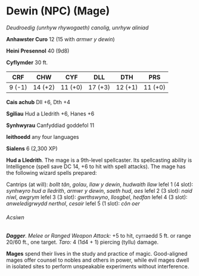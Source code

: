 # Dewin (NPC) (Mage)

*Deudroedig (unrhyw rhywogaeth) canolig, unrhyw aliniad*

**Anhawster Curo** 12 (15 with *armwr y dewin*)

**Heini Presennol** 40 (9d8)

**Cyflymder** 30 ft.

| CRF    | CHW     | CYF     | DLL     | DTH     | PRS     |
|--------|---------|---------|---------|---------|---------|
| 9 (-1) | 14 (+2) | 11 (+0) | 17 (+3) | 12 (+1) | 11 (+0) |

**Cais achub** Dll +6, Dth +4

**Sgiliau** Hud a Lledrith +6, Hanes +6

**Synhwyrau** Canfyddiad goddefol 11

**Ieithoedd** any four languages

**Sialens** 6 (2,300 XP)

**Hud a Lledrith**. The mage is a 9th-level spellcaster. Its spellcasting ability is Intelligence (spell save DC 14, +6 to hit with spell attacks). The mage has the following wizard spells prepared:

Cantrips (at will): *bollt tân*, *golau*, *llaw y dewin*, *hudwaith llaw*
lefel 1 (4 slot): *synhwyro hud a lledrith*, *armwr y dewin*, *saeth hud*, *aes*
lefel 2 (3 slot): *naid niwl*, *awgrym*
lefel 3 (3 slot): *gwrthswyno*, *llosgbel*, *hedfan*
lefel 4 (3 slot): *anweledigrwydd nerthol*, *cesair*
lefel 5 (1 slot): *côn oer*

###### Acsiwn

***Dagger***. *Melee or Ranged Weapon Attack:* +5 to hit, cyrraedd 5 ft. or range 20/60 ft., one target. *Taro:* 4 (1d4 + 1) piercing (tyllu) damage.

**Mages** spend their lives in the study and practice of magic. Good-aligned mages offer counsel to nobles and others in power, while evil mages dwell in isolated sites to perform unspeakable experiments without interference.